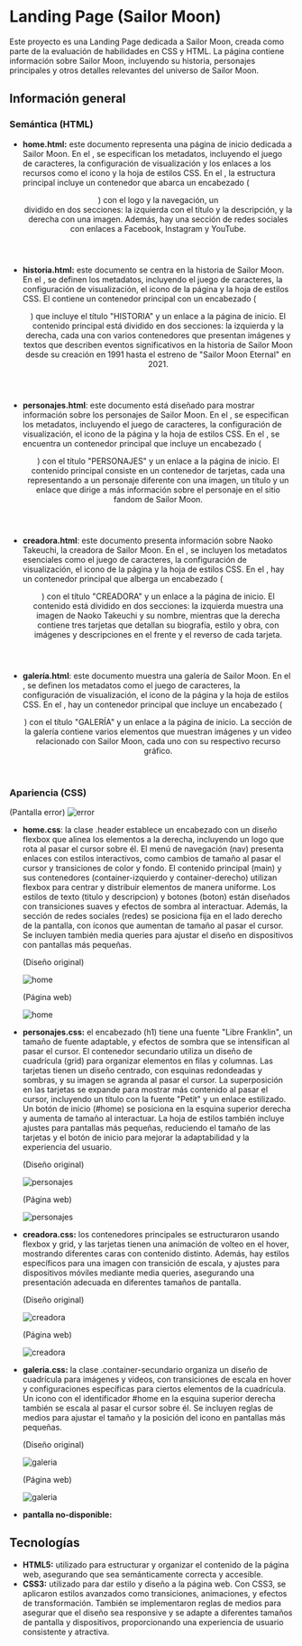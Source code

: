 # Landing Page (Sailor Moon) 

Este proyecto es una Landing Page dedicada a Sailor Moon, creada como parte de la evaluación de habilidades en CSS y HTML. La página contiene información sobre Sailor Moon, incluyendo su historia, personajes principales y otros detalles relevantes del universo de Sailor Moon.

## Información general 

### Semántica (HTML) 

- **home.html:** este documento representa una página de inicio dedicada a Sailor Moon. En el <head>, se especifican los metadatos, incluyendo el juego de caracteres, la configuración de visualización y los enlaces a los recursos como el icono y la hoja de estilos CSS. En el <body>, la estructura principal incluye un contenedor que abarca un encabezado (<header>) con el logo y la navegación, un <main> dividido en dos secciones: la izquierda con el título y la descripción, y la derecha con una imagen. Además, hay una sección de redes sociales con enlaces a Facebook, Instagram y YouTube.
  
- **historia.html:** este documento se centra en la historia de Sailor Moon. En el <head>, se definen los metadatos, incluyendo el juego de caracteres, la configuración de visualización, el icono de la página y la hoja de estilos CSS. El <body> contiene un contenedor principal con un encabezado (<header>) que incluye el título "HISTORIA" y un enlace a la página de inicio. El contenido principal está dividido en dos secciones: la izquierda y la derecha, cada una con varios contenedores que presentan imágenes y textos que describen eventos significativos en la historia de Sailor Moon desde su creación en 1991 hasta el estreno de "Sailor Moon Eternal" en 2021.
  
- **personajes.html**: este documento está diseñado para mostrar información sobre los personajes de Sailor Moon. En el <head>, se especifican los metadatos, incluyendo el juego de caracteres, la configuración de visualización, el icono de la página y la hoja de estilos CSS. En el <body>, se encuentra un contenedor principal que incluye un encabezado (<header>) con el título "PERSONAJES" y un enlace a la página de inicio. El contenido principal consiste en un contenedor de tarjetas, cada una representando a un personaje diferente con una imagen, un título y un enlace que dirige a más información sobre el personaje en el sitio fandom de Sailor Moon.
  
- **creadora.html**: este documento presenta información sobre Naoko Takeuchi, la creadora de Sailor Moon. En el <head>, se incluyen los metadatos esenciales como el juego de caracteres, la configuración de visualización, el icono de la página y la hoja de estilos CSS. En el <body>, hay un contenedor principal que alberga un encabezado (<header>) con el título "CREADORA" y un enlace a la página de inicio. El contenido está dividido en dos secciones: la izquierda muestra una imagen de Naoko Takeuchi y su nombre, mientras que la derecha contiene tres tarjetas que detallan su biografía, estilo y obra, con imágenes y descripciones en el frente y el reverso de cada tarjeta.
  
- **galería.html**: este documento muestra una galería de Sailor Moon. En el <head>, se definen los metadatos como el juego de caracteres, la configuración de visualización, el icono de la página y la hoja de estilos CSS. En el <body>, hay un contenedor principal que incluye un encabezado (<header>) con el título "GALERÍA" y un enlace a la página de inicio. La sección de la galería contiene varios elementos que muestran imágenes y un video relacionado con Sailor Moon, cada uno con su respectivo recurso gráfico.
  
### Apariencia (CSS) 
  (Pantalla error)
  ![error](/recursos/no-disponible.png)
  
- **home.css**: la clase .header establece un encabezado con un diseño flexbox que alinea los elementos a la derecha, incluyendo un logo que rota al pasar el cursor sobre él. El menú de navegación (nav) presenta enlaces con estilos interactivos, como cambios de tamaño al pasar el cursor y transiciones de color y fondo. El contenido principal (main) y sus contenedores (container-izquierdo y container-derecho) utilizan flexbox para centrar y distribuir elementos de manera uniforme. Los estilos de texto (titulo y descripcion) y botones (boton) están diseñados con transiciones suaves y efectos de sombra al interactuar. Además, la sección de redes sociales (redes) se posiciona fija en el lado derecho de la pantalla, con íconos que aumentan de tamaño al pasar el cursor. Se incluyen también media queries para ajustar el diseño en dispositivos con pantallas más pequeñas.

  (Diseño original)
  
   ![home](/imagenes-readme/home-can.png)
  
  (Página web)
  
  ![home](/imagenes-readme/home-pag.png)
  
- **personajes.css:** el encabezado (h1) tiene una fuente "Libre Franklin", un tamaño de fuente adaptable, y efectos de sombra que se intensifican al pasar el cursor. El contenedor secundario utiliza un diseño de cuadrícula (grid) para organizar elementos en filas y columnas. Las tarjetas tienen un diseño centrado, con esquinas redondeadas y sombras, y su imagen se agranda al pasar el cursor. La superposición en las tarjetas se expande para mostrar más contenido al pasar el cursor, incluyendo un título con la fuente "Petit" y un enlace estilizado. Un botón de inicio (#home) se posiciona en la esquina superior derecha y aumenta de tamaño al interactuar. La hoja de estilos también incluye ajustes para pantallas más pequeñas, reduciendo el tamaño de las tarjetas y el botón de inicio para mejorar la adaptabilidad y la experiencia del usuario.

  (Diseño original)
  
  ![personajes](/imagenes-readme/personajes-can.png)
  
  (Página web)
  
  ![personajes](/imagenes-readme/personajes-pag.png)
  
- **creadora.css:** los contenedores principales se estructuraron usando flexbox y grid, y las tarjetas tienen una animación de volteo en el hover, mostrando diferentes caras con contenido distinto. Además, hay estilos específicos para una imagen con transición de escala, y ajustes para dispositivos móviles mediante media queries, asegurando una presentación adecuada en diferentes tamaños de pantalla.
   
  (Diseño original)
  
  ![creadora](/imagenes-readme/creadora-can.png)
  
  (Página web)
  
  ![creadora](/imagenes-readme/creadora-pag.png)
  
- **galeria.css:** la clase .container-secundario organiza un diseño de cuadrícula para imágenes y videos, con transiciones de escala en hover y configuraciones específicas para ciertos elementos de la cuadrícula. Un icono con el identificador #home en la esquina superior derecha también se escala al pasar el cursor sobre él. Se incluyen reglas de medios para ajustar el tamaño y la posición del icono en pantallas más pequeñas.
   
  (Diseño original)
  
  ![galeria](/imagenes-readme/galeria-can.png)
  
  (Página web)
  
  ![galeria](/imagenes-readme/galeria-pag.png)
- **pantalla no-disponible:**
  
## Tecnologías 
- **HTML5:** utilizado para estructurar y organizar el contenido de la página web, asegurando que sea semánticamente correcta y accesible. 
- **CSS3:** utilizado para dar estilo y diseño a la página web. Con CSS3, se aplicaron estilos avanzados como transiciones, animaciones, y efectos de transformación. También se implementaron reglas de medios para asegurar que el diseño sea responsive y se adapte a diferentes tamaños de pantalla y dispositivos, proporcionando una experiencia de usuario consistente y atractiva.
